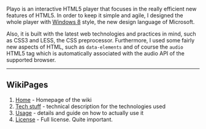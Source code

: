 Playo is an interactive HTML5 player that focuses in the really efficient new features of HTML5. In order to keep it simple and agile, I designed the whole player with [Windows 8](http://en.wikipedia.org/wiki/Metro_%28design_language%29) style, the new design language of Microsoft.

Also, it is built with the latest web technologies and practices in mind, such as CSS3 and LESS, the CSS preprocessor. Furthermore, I used some fairly new aspects of HTML, such as `data-elements` and of course the `audio` HTML5 tag which is automatically associated with the audio API of the supported browser.

***
## WikiPages
1. [Home](https://github.com/tsironis/playah/wiki/) - Homepage of the wiki
2. [Tech stuff](https://github.com/tsironis/playah/wiki/Tech-stuff) - technical description for the technologies used
3. [Usage](https://github.com/tsironis/playah/wiki/Usage) - details and guide on how to actually use it
4. [License](https://github.com/tsironis/playah/wiki/License) - Full license. Quite important.
